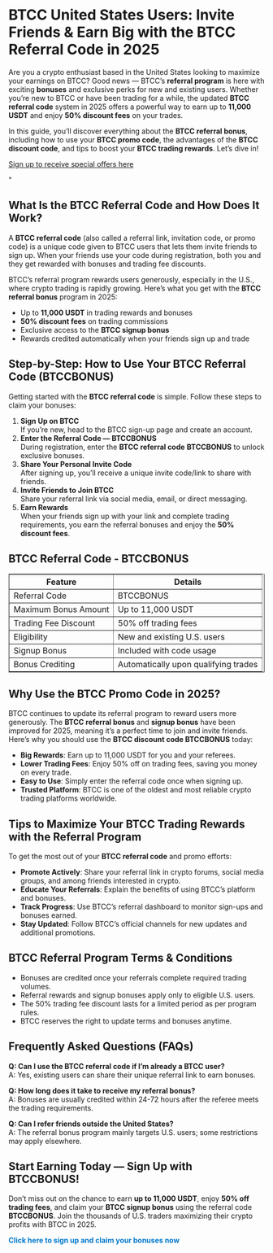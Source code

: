 
<h1>BTCC United States Users: Invite Friends &amp; Earn Big with the BTCC Referral Code in 2025</h1>
<p>Are you a crypto enthusiast based in the United States looking to maximize your earnings on BTCC? Good news &mdash; BTCC’s <strong>referral program</strong> is here with exciting <strong>bonuses</strong> and exclusive perks for new and existing users. Whether you’re new to BTCC or have been trading for a while, the updated <strong>BTCC referral code</strong> system in 2025 offers a powerful way to earn up to <strong>11,000 USDT</strong> and enjoy <strong>50% discount fees</strong> on your trades.</p>
<p>In this guide, you’ll discover everything about the <strong>BTCC referral bonus</strong>, including how to use your <strong>BTCC promo code</strong>, the advantages of the <strong>BTCC discount code</strong>, and tips to boost your <strong>BTCC trading rewards</strong>. Let’s dive in!</p>
<p><a href="https://partner.btcc.com/us/c/BTCCBONUS/9303" target="_blank">Sign up to receive special offers here</a></p

<img src="https://images.mirror-media.xyz/publication-images/Poz8BlB9BgSoA-3eFI7xG.png?height=500&amp;width=1000" decoding="async" data-nimg="fill" class="css-xah9so" style="position: absolute; inset: 0px; box-sizing: border-box; padding: 0px; border: none; margin: auto; display: block; width: 0px; height: 0px; min-width: 100%; max-width: 100%; min-height: 100%; max-height: 100%;">"
<h2>What Is the BTCC Referral Code and How Does It Work?</h2>
<p>A <strong>BTCC referral code</strong> (also called a referral link, invitation code, or promo code) is a unique code given to BTCC users that lets them invite friends to sign up. When your friends use your code during registration, both you and they get rewarded with bonuses and trading fee discounts.</p>
<p>BTCC’s referral program rewards users generously, especially in the U.S., where crypto trading is rapidly growing. Here’s what you get with the <strong>BTCC referral bonus</strong> program in 2025:</p>
<ul>
<li>Up to <strong>11,000 USDT</strong> in trading rewards and bonuses</li>
<li><strong>50% discount fees</strong> on trading commissions</li>
<li>Exclusive access to the <strong>BTCC signup bonus</strong></li>
<li>Rewards credited automatically when your friends sign up and trade</li>
</ul>
<h2>Step-by-Step: How to Use Your BTCC Referral Code (BTCCBONUS)</h2>
<p>Getting started with the <strong>BTCC referral code</strong> is simple. Follow these steps to claim your bonuses:</p>
<ol>
<li><strong>Sign Up on BTCC</strong><br />
If you’re new, head to the BTCC sign-up page and create an account.
</li>
<li><strong>Enter the Referral Code &mdash; BTCCBONUS</strong><br />
During registration, enter the <strong>BTCC referral code</strong> <strong>BTCCBONUS</strong> to unlock exclusive bonuses.
</li>
<li><strong>Share Your Personal Invite Code</strong><br />
After signing up, you’ll receive a unique invite code/link to share with friends.
</li>
<li><strong>Invite Friends to Join BTCC</strong><br />
Share your referral link via social media, email, or direct messaging.
</li>
<li><strong>Earn Rewards</strong><br />
When your friends sign up with your link and complete trading requirements, you earn the referral bonuses and enjoy the <strong>50% discount fees</strong>.
</li>
</ol>
<h2>BTCC Referral Code - BTCCBONUS</h2>
<table border="1" cellpadding="8" cellspacing="0">
<thead>
<tr>
<th>Feature</th>
<th>Details</th>
</tr>
</thead>
<tbody>
<tr>
<td>Referral Code</td>
<td>BTCCBONUS</td>
</tr>
<tr>
<td>Maximum Bonus Amount</td>
<td>Up to 11,000 USDT</td>
</tr>
<tr>
<td>Trading Fee Discount</td>
<td>50% off trading fees</td>
</tr>
<tr>
<td>Eligibility</td>
<td>New and existing U.S. users</td>
</tr>
<tr>
<td>Signup Bonus</td>
<td>Included with code usage</td>
</tr>
<tr>
<td>Bonus Crediting</td>
<td>Automatically upon qualifying trades</td>
</tr>
</tbody>
</table>
<h2>Why Use the BTCC Promo Code in 2025?</h2>
<p>BTCC continues to update its referral program to reward users more generously. The <strong>BTCC referral bonus</strong> and <strong>signup bonus</strong> have been improved for 2025, meaning it’s a perfect time to join and invite friends. Here’s why you should use the <strong>BTCC discount code BTCCBONUS</strong> today:</p>
<ul>
<li><strong>Big Rewards</strong>: Earn up to 11,000 USDT for you and your referees.</li>
<li><strong>Lower Trading Fees</strong>: Enjoy 50% off on trading fees, saving you money on every trade.</li>
<li><strong>Easy to Use</strong>: Simply enter the referral code once when signing up.</li>
<li><strong>Trusted Platform</strong>: BTCC is one of the oldest and most reliable crypto trading platforms worldwide.</li>
</ul>
<h2>Tips to Maximize Your BTCC Trading Rewards with the Referral Program</h2>
<p>To get the most out of your <strong>BTCC referral code</strong> and promo efforts:</p>
<ul>
<li><strong>Promote Actively</strong>: Share your referral link in crypto forums, social media groups, and among friends interested in crypto.</li>
<li><strong>Educate Your Referrals</strong>: Explain the benefits of using BTCC’s platform and bonuses.</li>
<li><strong>Track Progress</strong>: Use BTCC’s referral dashboard to monitor sign-ups and bonuses earned.</li>
<li><strong>Stay Updated</strong>: Follow BTCC’s official channels for new updates and additional promotions.</li>
</ul>
<h2>BTCC Referral Program Terms &amp; Conditions</h2>
<ul>
<li>Bonuses are credited once your referrals complete required trading volumes.</li>
<li>Referral rewards and signup bonuses apply only to eligible U.S. users.</li>
<li>The 50% trading fee discount lasts for a limited period as per program rules.</li>
<li>BTCC reserves the right to update terms and bonuses anytime.</li>
</ul>
<h2>Frequently Asked Questions (FAQs)</h2>
<p><strong>Q: Can I use the BTCC referral code if I’m already a BTCC user?</strong><br />
A: Yes, existing users can share their unique referral link to earn bonuses.
</p>
<p><strong>Q: How long does it take to receive my referral bonus?</strong><br />
A: Bonuses are usually credited within 24-72 hours after the referee meets the trading requirements.
</p>
<p><strong>Q: Can I refer friends outside the United States?</strong><br />
A: The referral bonus program mainly targets U.S. users; some restrictions may apply elsewhere.
</p>
<h2>Start Earning Today &mdash; Sign Up with BTCCBONUS!</h2>
<p>Don’t miss out on the chance to earn <strong>up to 11,000 USDT</strong>, enjoy <strong>50% off trading fees</strong>, and claim your <strong>BTCC signup bonus</strong> using the referral code <strong>BTCCBONUS</strong>. Join the thousands of U.S. traders maximizing their crypto profits with BTCC in 2025.</p>
<p>
<a href="https://partner.btcc.com/us/c/BTCCBONUS/9303" target="_blank" rel="noopener noreferrer" style="font-weight:bold; color:#0077cc; text-decoration:none;">
Click here to sign up and claim your bonuses now
</a>
</p>
</body>
</html>
